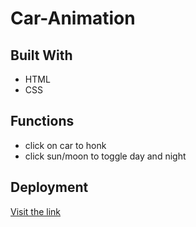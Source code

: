 # Car-Animation

## Built With
- HTML
- CSS

## Functions
- click on car to honk
- click sun/moon to toggle day and night

## Deployment
[Visit the link](https://nirmal127001.github.io/Car-Animation/)
